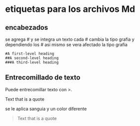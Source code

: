 # etiquetas  para los archivos Md

 ## encabezados 

se agrega # y se integra un texto
cada # cambia la tipo grafia y 
dependiendo los # asi mismo se vera 
afectado la tipo grafia
```
#A first-level heading
##A second-level heading
###A third-level heading
```

## Entrecomillado de texto
Puede entrecomillar texto con >.

 Text that is a quote

se le aplica sanguia y un color diferente

> Text that is a quote
